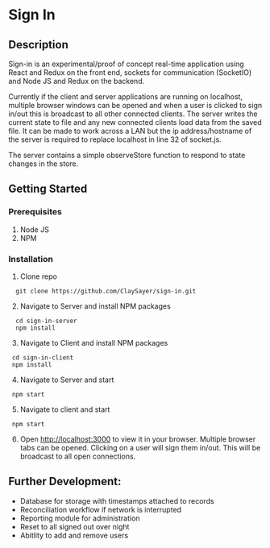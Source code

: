 # Sign In

## Description

Sign-in is an experimental/proof of concept real-time application using React and Redux on the front end, sockets for communication (SocketIO) and Node JS and Redux on the backend.

Currently if the client and server applications are running on localhost, multiple browser windows can be opened and when a user is clicked to sign in/out this is broadcast to all other connected clients. The server writes the current state to file and any new connected clients load data from the saved file. It can be made to work across a LAN but the ip address/hostname of the server is required to replace localhost in line 32 of socket.js.

The server contains a simple observeStore function to respond to state changes in the store.

## Getting Started

### Prerequisites

1. Node JS
2. NPM

### Installation

1. Clone repo

```
  git clone https://github.com/ClaySayer/sign-in.git
```

2. Navigate to Server and install NPM packages

```
  cd sign-in-server
  npm install
```

3. Navigate to Client and install NPM packages

```
 cd sign-in-client
 npm install
```

4. Navigate to Server and start

```
 npm start
```

5. Navigate to client and start

```
 npm start
```

6. Open [http://localhost:3000](http://localhost:3000) to view it in your browser. Multiple browser tabs can be opened. Clicking on a user will sign them in/out. This will be broadcast to all open connections.

## Further Development:

- Database for storage with timestamps attached to records
- Reconciliation workflow if network is interrupted
- Reporting module for administration
- Reset to all signed out over night
- Abitlity to add and remove users
